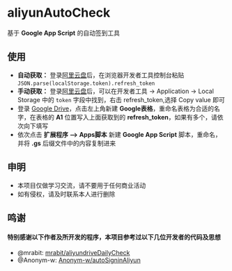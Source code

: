 # aliyunAutoCheck

基于 **Google App Script** 的自动签到工具

## 使用

* **自动获取：** 登录[阿里云盘](https://www.aliyundrive.com/drive/)后，在浏览器开发者工具控制台粘贴 `JSON.parse(localStorage.token).refresh_token`
  ![]()
* **手动获取：** 登录[阿里云盘](https://www.aliyundrive.com/drive/)后，可以在开发者工具 ->
  Application -> Local Storage 中的 `token` 字段中找到，右击 refresh_token,选择 Copy value 即可
  ![]()
* 登录 [Google Drive](https://drive.google.com)，点击左上角新建 **Google表格**，重命名表格为合适的名字，在表格的 **A1** 位置写入上面获取到的 **refresh_token**，如果有多个，请依次向下填写
* 依次点击 **扩展程序 --> Apps脚本** 新建 **Google App Script** 脚本，重命名，并将 **.gs** 后缀文件中的内容复制进来

## 申明

* 本项目仅做学习交流，请不要用于任何商业活动
* 如有侵权，请及时联系本人进行删除

## 鸣谢

#### 特别感谢以下作者及所开发的程序，本项目参考过以下几位开发者的代码及思想

* @mrabit: [mrabit/aliyundriveDailyCheck](https://github.com/mrabit/aliyundriveDailyCheck)
* @Anonym-w: [Anonym-w/autoSigninAliyun](https://github.com/Anonym-w/autoSigninAliyun)
